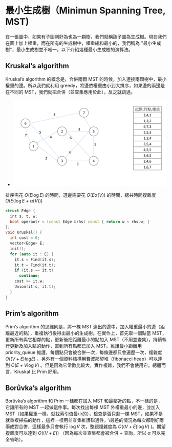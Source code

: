 # 最小生成樹（Minimun Spanning Tree, MST)

在一張圖中，如果有子圖剛好為也為一顆樹，我們就稱該子圖為生成樹。現在我們在圖上加上權重，而在所有的生成樹中，權重總和最小的，我們稱為 "最小生成樹"，最小生成樹並不唯一，以下介紹幾種最小生成樹的演算法。

## Kruskal’s algorithm

Kruskal’s algorithm 的概念是，合併兩顆 MST 的時候，加入連接兩顆樹中，最小權重的邊。所以我們就利用 greedy，將邊依權重由小到大排序，如果邊的兩邊是在不同的 MST，我們就把合併（並查集應用於此），反之就跳過。

- ![](images/kruskal.gif)

排序需花 $O(E\log E)$ 的時間，選邊需要花 $O(E\alpha(V))$ 的時間，總共時間複雜度 $O(E(\log E+\alpha(V)))$ 

```cpp
struct Edge {
  int s, t, w;
  bool operaotr < (const Edge &rhs) const { return w < rhs.w; }
};
void Kruskal() {
  int cost = 0;
  vector<Edge> E;
  init();
  for (auto it : E) {
    it.s = Find(it.s);
    it.t = Find(it.t);
    if (it.s == it.t)
      continue;
    cost += it.w;
    Union(it.s, it.t);
  }
}
```

## Prim’s algorithm

Prim’s algorithm 的思維則是，將一棵 MST 連出的邊中，加入權重最小的邊（距離最近的點），重複執行後得出最小的生成樹。在實作上，首先取一個點當 MST，更新所有與它相鄰的點，更新後把距離最小的點加入 MST（不用並查集），持續執行更新及加入點的動作，直到所有點都已加入 MST。維護最小距離用 priority_queue 維護，每個點只會被合併一次，每條邊都只會遍歷一次，複雜度 $O((V+E)logE)$ 。另外有一個資料結構用費波那契堆（fibonacci heap）可以達到 $O(E+V\log V)$ 。但是因為它常數比較大，實作複雜，我們不會使用它。總體而言，Kruskal 比 Prim 好用。

## Borůvka’s algorithm

Borůvka’s algorithm 和 Prim 一樣都在加入 MST 和最鄰近的點，不一樣的是，它讓所有的 MST 一起做這件事。每次找出每棵 MST 外權重最小的邊，並加入 MST（如果權重一樣，就找索引值最小的），檢查是否只剩一棵 MST，如果不是就重複掃描的動作，這裡一樣用並查集維護聯通性。\\最差的情況為每次都剛好兩兩成對合併，這樣最多只會執行 $\log V$ 次，整題複雜度為 $O((V+E)\log V)$ )。期望複雜度可以達到 $O((V+E))$ （因為每次並查集都會被合併 + 查詢，所以 $\alpha$ 可以完全省略）。
